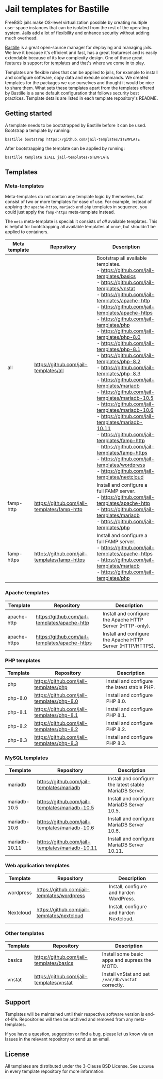 # Jail templates for Bastille
FreeBSD jails make OS-level virtualization possible by creating multiple user-space instances that can be isolated from the rest of the operating system. Jails add a lot of flexibility and enhance security without adding much overhead.

[Bastille](https://bastillebsd.org/) is a great open-source manager for deploying and managing jails. We love it because it's efficient and fast, has a great featureset and is easily extendable because of its low complexity design. One of those great features is support for [templates](https://bastille.readthedocs.io/en/latest/chapters/template.html) and that's where we come in to play.

Templates are flexible rules that can be applied to jails, for example to install and configure software, copy data and execute commands. We created templates for the packages we use ourselves and thought it would be nice to share them. What sets these templates apart from the templates offered by Bastille is a sane default configuration that follows security best practices. Template details are listed in each template repository's README.

## Getting started
A template needs to be bootstrapped by Bastille before it can be used. Bootstrap a template by running:
```
bastille bootstrap https://github.com/jail-templates/$TEMPLATE
```
After bootstrapping the template can be applied by running:
```
bastille template $JAIL jail-templates/$TEMPLATE
```

## Templates
### Meta-templates
Meta-templates do not contain any template logic by themselves, but consist of two or more templates for ease of use. For example, instead of applying the `apache-https`, `mariadb` and `php` templates in sequence, you could just apply the `famp-https` meta-template instead.

The `meta` meta-template is special: it consists of *all* available templates. This is helpful for bootstrapping all available templates at once, but shouldn't be applied to containers.

| Meta template | Repository | Description |
| ------------- | ---------- | ----------- |
| all | https://github.com/jail-templates/all | Bootstrap all available templates.<br>- https://github.com/jail-templates/basics<br>- https://github.com/jail-templates/vnstat<br>- https://github.com/jail-templates/apache-http<br>- https://github.com/jail-templates/apache-https<br>- https://github.com/jail-templates/php<br>- https://github.com/jail-templates/php-8.0<br>- https://github.com/jail-templates/php-8.1<br>- https://github.com/jail-templates/php-8.2<br>- https://github.com/jail-templates/php-8.3<br>- https://github.com/jail-templates/mariadb<br>- https://github.com/jail-templates/mariadb-10.5<br>- https://github.com/jail-templates/mariadb-10.6<br>- https://github.com/jail-templates/mariadb-10.11<br>- https://github.com/jail-templates/famp-http<br>- https://github.com/jail-templates/famp-https<br>- https://github.com/jail-templates/wordpress<br>- https://github.com/jail-templates/nextcloud |
| famp-http | https://github.com/jail-templates/famp-http |  Install and configure a full FAMP server.<br>- https://github.com/jail-templates/apache-http<br>- https://github.com/jail-templates/mariadb<br>- https://github.com/jail-templates/php |
| famp-https | https://github.com/jail-templates/famp-https |  Install and configure a full FAMP server.<br>- https://github.com/jail-templates/apache-https<br>- https://github.com/jail-templates/mariadb<br>- https://github.com/jail-templates/php |

### Apache templates
| Template | Repository | Description |
| -------- | ---------- | ----------- |
| apache-http | https://github.com/jail-templates/apache-http | Install and configure the Apache HTTP Server (HTTP-only). |
| apache-https | https://github.com/jail-templates/apache-https | Install and configure the Apache HTTP Server (HTTP/HTTPS). |

### PHP templates
| Template | Repository | Description |
| -------- | ---------- | ----------- |
| php | https://github.com/jail-templates/php | Install and configure the latest stable PHP. |
| php-8.0 | https://github.com/jail-templates/php-8.0 | Install and configure PHP 8.0. |
| php-8.1 | https://github.com/jail-templates/php-8.1 | Install and configure PHP 8.1. |
| php-8.2 | https://github.com/jail-templates/php-8.2 | Install and configure PHP 8.2. |
| php-8.3 | https://github.com/jail-templates/php-8.3 | Install and configure PHP 8.3. |

### MySQL templates
| Template | Repository | Description |
| -------- | ---------- | ----------- |
| mariadb | https://github.com/jail-templates/mariadb | Install and configure the latest stable MariaDB Server. |
| mariadb-10.5 | https://github.com/jail-templates/mariadb-10.5 | Install and configure MariaDB Server 10.5. |
| mariadb-10.6 | https://github.com/jail-templates/mariadb-10.6 | Install and configure MariaDB Server 10.6. |
| mariadb-10.11 | https://github.com/jail-templates/mariadb-10.11 | Install and configure MariaDB Server 10.11. |

### Web application templates
| Template | Repository | Description |
| -------- | ---------- | ----------- |
| wordpress | https://github.com/jail-templates/wordpress | Install, configure and harden WordPress. |
| Nextcloud | https://github.com/jail-templates/nextcloud | Install, configure and harden Nextcloud. |

### Other templates
| Template | Repository | Description |
| -------- | ---------- | ----------- |
| basics | https://github.com/jail-templates/basics | Install some basic apps and supress the MOTD. |
| vnstat | https://github.com/jail-templates/vnstat | Install vnStat and set `/var/db/vnstat` correctly. |

## Support
Templates will be maintained until their respective software version is end-of-life. Repositories will then be archived and removed from any meta-templates.

If you have a question, suggestion or find a bug, please let us know via an Issues in the relevant repository or send us an email.

## License
All templates are distributed under the 3-Clause BSD License. See `LICENSE` in every template repository for more information.
